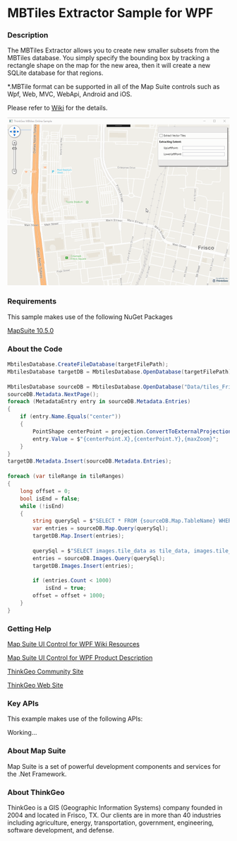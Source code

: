 # MBTiles Extractor Sample for WPF

### Description

The MBTiles Extractor allows you to create new smaller subsets from the MBTiles database. You simply specify the bounding box by tracking a rectangle shape on the map for the new area, then it will create a new SQLite database for that regions.

*.MBTile format can be supported in all of the Map Suite controls such as Wpf, Web, MVC, WebApi, Android and iOS.

Please refer to [Wiki](https://wiki.thinkgeo.com/wiki/map_suite_desktop_for_wpf) for the details.

![Screenshot](Screenshot.gif)

### Requirements
This sample makes use of the following NuGet Packages

[MapSuite 10.5.0](https://www.nuget.org/packages?q=ThinkGeo)

### About the Code
```csharp
MbtilesDatabase.CreateFileDatabase(targetFilePath);
MbtilesDatabase targetDB = MbtilesDatabase.OpenDatabase(targetFilePath);

MbtilesDatabase sourceDB = MbtilesDatabase.OpenDatabase("Data/tiles_Frisco.mbtiles");
sourceDB.Metadata.NextPage();
foreach (MetadataEntry entry in sourceDB.Metadata.Entries)
{
    if (entry.Name.Equals("center"))
    {
        PointShape centerPoint = projection.ConvertToExternalProjection(bbox).GetCenterPoint();
        entry.Value = $"{centerPoint.X},{centerPoint.Y},{maxZoom}";
    }
}
targetDB.Metadata.Insert(sourceDB.Metadata.Entries);

foreach (var tileRange in tileRanges)
{
    long offset = 0;
    bool isEnd = false;
    while (!isEnd)
    {
        string querySql = $"SELECT * FROM {sourceDB.Map.TableName} WHERE " + ConvetToSqlString(tileRange) + $" LIMI {offset},{offset + 1000}";
        var entries = sourceDB.Map.Query(querySql);
        targetDB.Map.Insert(entries);

        querySql = $"SELECT images.tile_data as tile_data, images.tile_id as tile_id FROM{sourceDB.Images.TableName} WHERE images.tile_id IN ( SELECT {Map.TileIdColumnName} FROM{sourceDB.Map.TableName} WHERE " + ConvetToSqlString(tileRange) + ")";
        entries = sourceDB.Images.Query(querySql);
        targetDB.Images.Insert(entries);

        if (entries.Count < 1000)
            isEnd = true;
        offset = offset + 1000;
    }
}
```
### Getting Help

[Map Suite UI Control for WPF Wiki Resources](https://wiki.thinkgeo.com/wiki/map_suite_desktop_for_wpf)

[Map Suite UI Control for WPF Product Description](https://thinkgeo.com/gis-ui-desktop#platforms)

[ThinkGeo Community Site](http://community.thinkgeo.com/)

[ThinkGeo Web Site](http://www.thinkgeo.com)

### Key APIs
This example makes use of the following APIs:

Working...


### About Map Suite
Map Suite is a set of powerful development components and services for the .Net Framework.

### About ThinkGeo
ThinkGeo is a GIS (Geographic Information Systems) company founded in 2004 and located in Frisco, TX. Our clients are in more than 40 industries including agriculture, energy, transportation, government, engineering, software development, and defense.
